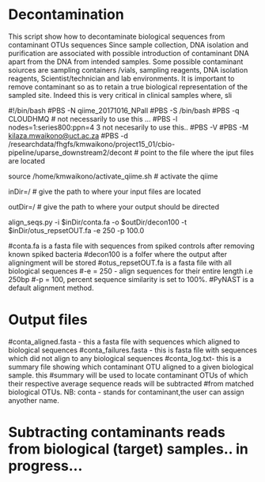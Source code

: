 # Decontamination
This script show how to decontaminate biological sequences from contaminant OTUs sequences
Since sample collection, DNA isolation and purification are associated with possible introduction of contaminant DNA apart from the DNA from intended samples. Some possible contaminant soiurces are sampling containers /vials, sampling reagents, DNA isolation reagents, Scientist/technician and lab environments. It is important to remove contaminant so as to retain a true biological representation of the sampled site. Indeed this is very critical in clinical samples where, sli


#!/bin/bash
#PBS -N qiime_20171016_NPall
#PBS -S /bin/bash
#PBS -q CLOUDHMQ # not necessarily to use this ...
#PBS -l nodes=1:series800:ppn=4 3 not necesarily to use this..
#PBS -V
#PBS -M kilaza.mwaikono@uct.ac.za
#PBS -d /researchdata/fhgfs/kmwaikono/project15_01/cbio-pipeline/uparse_downstream2/decont # point to the file where the iput files are located

source /home/kmwaikono/activate_qiime.sh # activate the qiime

inDir=/  # give the path to where your input files are located

outDir=/ # give the path to where your output should be directed


align_seqs.py -i $inDir/conta.fa -o $outDir/decon100 -t $inDir/otus_repsetOUT.fa -e 250 -p 100.0

#conta.fa is a fasta file with sequences from spiked controls after removing known spiked bacteria
#decon100 is a  folfer where the output after aligningment will be stored
#otus_repsetOUT.fa is a fasta file with all biological sequences
#-e = 250  - align sequences for their entire length i.e 250bp
#-p = 100, percent sequence similarity is set to 100%.
#PyNAST is a default alignment method.

# Output files
#conta_aligned.fasta - this a fasta file with sequences which aligned to biological sequences
#conta_failures.fasta - this is fasta file with sequences which did not align to any biological sequences
#conta_log.txt- this is a summary file showing which contaminant OTU aligned to a given biological sample. this
#summary will be used to locate contaminant OTUs of which their respective average sequence reads will be subtracted
#from matched biological OTUs. NB: conta - stands for contaminant,the user can assign anyother name.

# Subtracting contaminants reads from biological (target) samples.. in progress...

